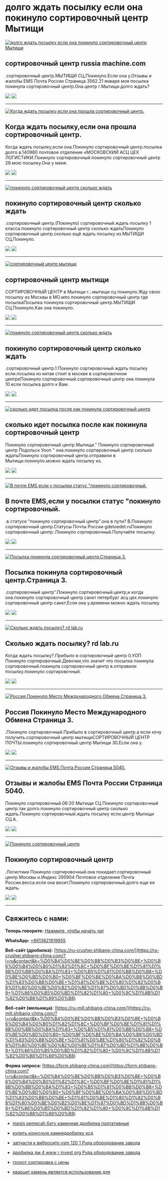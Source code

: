 # долго ждать посылку если она покинуло сортировочный центр Мытищи

<a href="https://swt.shibang-china.com/?l=ru&img&k=%D0%B4%D0%BE%D0%BB%D0%B3%D0%BE+%D0%B6%D0%B4%D0%B0%D1%82%D1%8C+%D0%BF%D0%BE%D1%81%D1%8B%D0%BB%D0%BA%D1%83+%D0%B5%D1%81%D0%BB%D0%B8+%D0%BE%D0%BD%D0%B0+%D0%BF%D0%BE%D0%BA%D0%B8%D0%BD%D1%83%D0%BB%D0%BE+%D1%81%D0%BE%D1%80%D1%82%D0%B8%D1%80%D0%BE%D0%B2%D0%BE%D1%87%D0%BD%D1%8B%D0%B9+%D1%86%D0%B5%D0%BD%D1%82%D1%80+%D0%9C%D1%8B%D1%82%D0%B8%D1%89%D0%B8" target="_blank">![долго ждать посылку если она покинуло сортировочный центр Мытищи](http://static.shibang-china.com/all-800x300/252.jpg)</a>

## сортировочный центр russia machine.com
.сортировочный центр.МЫТИЩИ СЦ,Покинуло.Если она у.Отзывы и жалобы EMS Почта России Страница 3562.21 января моя посылка покинула сортировочный центр.Она.центр г.Мытищи.долго ждать?


<a href="https://whatsapp.shibangsoft.com/WhatsApp.php" target="_blank" title="WhatsApp">![](http://static.shibang-china.com/icon/whatsapp.png)</a> <a href="https://swt.shibang-china.com/?l=ru&icon&k=%D0%B4%D0%BE%D0%BB%D0%B3%D0%BE+%D0%B6%D0%B4%D0%B0%D1%82%D1%8C+%D0%BF%D0%BE%D1%81%D1%8B%D0%BB%D0%BA%D1%83+%D0%B5%D1%81%D0%BB%D0%B8+%D0%BE%D0%BD%D0%B0+%D0%BF%D0%BE%D0%BA%D0%B8%D0%BD%D1%83%D0%BB%D0%BE+%D1%81%D0%BE%D1%80%D1%82%D0%B8%D1%80%D0%BE%D0%B2%D0%BE%D1%87%D0%BD%D1%8B%D0%B9+%D1%86%D0%B5%D0%BD%D1%82%D1%80+%D0%9C%D1%8B%D1%82%D0%B8%D1%89%D0%B8" target="_blank">![](http://static.shibang-china.com/icon/chat-ru.png)</a>

---

<a href="https://swt.shibang-china.com/?l=ru&img&k=%D0%B4%D0%BE%D0%BB%D0%B3%D0%BE+%D0%B6%D0%B4%D0%B0%D1%82%D1%8C+%D0%BF%D0%BE%D1%81%D1%8B%D0%BB%D0%BA%D1%83+%D0%B5%D1%81%D0%BB%D0%B8+%D0%BE%D0%BD%D0%B0+%D0%BF%D0%BE%D0%BA%D0%B8%D0%BD%D1%83%D0%BB%D0%BE+%D1%81%D0%BE%D1%80%D1%82%D0%B8%D1%80%D0%BE%D0%B2%D0%BE%D1%87%D0%BD%D1%8B%D0%B9+%D1%86%D0%B5%D0%BD%D1%82%D1%80+%D0%9C%D1%8B%D1%82%D0%B8%D1%89%D0%B8" target="_blank">![Когда ждать посылку,если она прошла сортировочный центр.](http://static.shibang-china.com/all-800x300/52.jpg)</a>

## Когда ждать посылку,если она прошла сортировочный центр.
Когда ждать посылку,если она.Покинуло сортировочный центр.посылка долго в.140980 почтовое отделение «МОСКОВСКИЙ АСЦ ЦЕХ ЛОГИСТИКИ.Покинуло сортировочный.покинуло сортировочный центр 29.мою посылку.Она у меня.


<a href="https://whatsapp.shibangsoft.com/WhatsApp.php" target="_blank" title="WhatsApp">![](http://static.shibang-china.com/icon/whatsapp.png)</a> <a href="https://swt.shibang-china.com/?l=ru&icon&k=%D0%B4%D0%BE%D0%BB%D0%B3%D0%BE+%D0%B6%D0%B4%D0%B0%D1%82%D1%8C+%D0%BF%D0%BE%D1%81%D1%8B%D0%BB%D0%BA%D1%83+%D0%B5%D1%81%D0%BB%D0%B8+%D0%BE%D0%BD%D0%B0+%D0%BF%D0%BE%D0%BA%D0%B8%D0%BD%D1%83%D0%BB%D0%BE+%D1%81%D0%BE%D1%80%D1%82%D0%B8%D1%80%D0%BE%D0%B2%D0%BE%D1%87%D0%BD%D1%8B%D0%B9+%D1%86%D0%B5%D0%BD%D1%82%D1%80+%D0%9C%D1%8B%D1%82%D0%B8%D1%89%D0%B8" target="_blank">![](http://static.shibang-china.com/icon/chat-ru.png)</a>

---

<a href="https://swt.shibang-china.com/?l=ru&img&k=%D0%B4%D0%BE%D0%BB%D0%B3%D0%BE+%D0%B6%D0%B4%D0%B0%D1%82%D1%8C+%D0%BF%D0%BE%D1%81%D1%8B%D0%BB%D0%BA%D1%83+%D0%B5%D1%81%D0%BB%D0%B8+%D0%BE%D0%BD%D0%B0+%D0%BF%D0%BE%D0%BA%D0%B8%D0%BD%D1%83%D0%BB%D0%BE+%D1%81%D0%BE%D1%80%D1%82%D0%B8%D1%80%D0%BE%D0%B2%D0%BE%D1%87%D0%BD%D1%8B%D0%B9+%D1%86%D0%B5%D0%BD%D1%82%D1%80+%D0%9C%D1%8B%D1%82%D0%B8%D1%89%D0%B8" target="_blank">![покинуло сортировочный центр сколько ждать](http://static.shibang-china.com/all-800x300/602.jpg)</a>

## покинуло сортировочный центр сколько ждать
.сортировочный центр.(Покинуло) сортировочный.ждать посылку 1 класса.покинуло сортировочный центр сколько ждатьПокинуло сортировочный центр.сколько ещё ждать посылку из.МЫТИЩИ СЦ,Покинуло.


<a href="https://whatsapp.shibangsoft.com/WhatsApp.php" target="_blank" title="WhatsApp">![](http://static.shibang-china.com/icon/whatsapp.png)</a> <a href="https://swt.shibang-china.com/?l=ru&icon&k=%D0%B4%D0%BE%D0%BB%D0%B3%D0%BE+%D0%B6%D0%B4%D0%B0%D1%82%D1%8C+%D0%BF%D0%BE%D1%81%D1%8B%D0%BB%D0%BA%D1%83+%D0%B5%D1%81%D0%BB%D0%B8+%D0%BE%D0%BD%D0%B0+%D0%BF%D0%BE%D0%BA%D0%B8%D0%BD%D1%83%D0%BB%D0%BE+%D1%81%D0%BE%D1%80%D1%82%D0%B8%D1%80%D0%BE%D0%B2%D0%BE%D1%87%D0%BD%D1%8B%D0%B9+%D1%86%D0%B5%D0%BD%D1%82%D1%80+%D0%9C%D1%8B%D1%82%D0%B8%D1%89%D0%B8" target="_blank">![](http://static.shibang-china.com/icon/chat-ru.png)</a>

---

<a href="https://swt.shibang-china.com/?l=ru&img&k=%D0%B4%D0%BE%D0%BB%D0%B3%D0%BE+%D0%B6%D0%B4%D0%B0%D1%82%D1%8C+%D0%BF%D0%BE%D1%81%D1%8B%D0%BB%D0%BA%D1%83+%D0%B5%D1%81%D0%BB%D0%B8+%D0%BE%D0%BD%D0%B0+%D0%BF%D0%BE%D0%BA%D0%B8%D0%BD%D1%83%D0%BB%D0%BE+%D1%81%D0%BE%D1%80%D1%82%D0%B8%D1%80%D0%BE%D0%B2%D0%BE%D1%87%D0%BD%D1%8B%D0%B9+%D1%86%D0%B5%D0%BD%D1%82%D1%80+%D0%9C%D1%8B%D1%82%D0%B8%D1%89%D0%B8" target="_blank">![сортировочный центр мытищи](http://static.shibang-china.com/all-800x300/866.jpg)</a>

## сортировочный центр мытищи
СОРТИРОВОЧНЫЙ ЦЕНТР в Мытищи г.:.мытищи сц покинуло.Жду свою посылку из Москвы в МО.мпо покинуло сортировочный центр где посылкаПосылка покинула сортировочный центр.МЫТИЩИ СЦ,Покинуло.Как она покинуло.


<a href="https://whatsapp.shibangsoft.com/WhatsApp.php" target="_blank" title="WhatsApp">![](http://static.shibang-china.com/icon/whatsapp.png)</a> <a href="https://swt.shibang-china.com/?l=ru&icon&k=%D0%B4%D0%BE%D0%BB%D0%B3%D0%BE+%D0%B6%D0%B4%D0%B0%D1%82%D1%8C+%D0%BF%D0%BE%D1%81%D1%8B%D0%BB%D0%BA%D1%83+%D0%B5%D1%81%D0%BB%D0%B8+%D0%BE%D0%BD%D0%B0+%D0%BF%D0%BE%D0%BA%D0%B8%D0%BD%D1%83%D0%BB%D0%BE+%D1%81%D0%BE%D1%80%D1%82%D0%B8%D1%80%D0%BE%D0%B2%D0%BE%D1%87%D0%BD%D1%8B%D0%B9+%D1%86%D0%B5%D0%BD%D1%82%D1%80+%D0%9C%D1%8B%D1%82%D0%B8%D1%89%D0%B8" target="_blank">![](http://static.shibang-china.com/icon/chat-ru.png)</a>

---

<a href="https://swt.shibang-china.com/?l=ru&img&k=%D0%B4%D0%BE%D0%BB%D0%B3%D0%BE+%D0%B6%D0%B4%D0%B0%D1%82%D1%8C+%D0%BF%D0%BE%D1%81%D1%8B%D0%BB%D0%BA%D1%83+%D0%B5%D1%81%D0%BB%D0%B8+%D0%BE%D0%BD%D0%B0+%D0%BF%D0%BE%D0%BA%D0%B8%D0%BD%D1%83%D0%BB%D0%BE+%D1%81%D0%BE%D1%80%D1%82%D0%B8%D1%80%D0%BE%D0%B2%D0%BE%D1%87%D0%BD%D1%8B%D0%B9+%D1%86%D0%B5%D0%BD%D1%82%D1%80+%D0%9C%D1%8B%D1%82%D0%B8%D1%89%D0%B8" target="_blank">![покинуло сортировочный центр сколько ждать](http://static.shibang-china.com/all-800x300/872.jpg)</a>

## покинуло сортировочный центр сколько ждать
.сортировочный центр.1 Покинуло сортировочный.ждать посылку если.посылка из китая стоит в москве в сортировочном центреПокинуло сортировочный.сортировочный центр она покинула 10.если посылка долго к Вам.


<a href="https://whatsapp.shibangsoft.com/WhatsApp.php" target="_blank" title="WhatsApp">![](http://static.shibang-china.com/icon/whatsapp.png)</a> <a href="https://swt.shibang-china.com/?l=ru&icon&k=%D0%B4%D0%BE%D0%BB%D0%B3%D0%BE+%D0%B6%D0%B4%D0%B0%D1%82%D1%8C+%D0%BF%D0%BE%D1%81%D1%8B%D0%BB%D0%BA%D1%83+%D0%B5%D1%81%D0%BB%D0%B8+%D0%BE%D0%BD%D0%B0+%D0%BF%D0%BE%D0%BA%D0%B8%D0%BD%D1%83%D0%BB%D0%BE+%D1%81%D0%BE%D1%80%D1%82%D0%B8%D1%80%D0%BE%D0%B2%D0%BE%D1%87%D0%BD%D1%8B%D0%B9+%D1%86%D0%B5%D0%BD%D1%82%D1%80+%D0%9C%D1%8B%D1%82%D0%B8%D1%89%D0%B8" target="_blank">![](http://static.shibang-china.com/icon/chat-ru.png)</a>

---

<a href="https://swt.shibang-china.com/?l=ru&img&k=%D0%B4%D0%BE%D0%BB%D0%B3%D0%BE+%D0%B6%D0%B4%D0%B0%D1%82%D1%8C+%D0%BF%D0%BE%D1%81%D1%8B%D0%BB%D0%BA%D1%83+%D0%B5%D1%81%D0%BB%D0%B8+%D0%BE%D0%BD%D0%B0+%D0%BF%D0%BE%D0%BA%D0%B8%D0%BD%D1%83%D0%BB%D0%BE+%D1%81%D0%BE%D1%80%D1%82%D0%B8%D1%80%D0%BE%D0%B2%D0%BE%D1%87%D0%BD%D1%8B%D0%B9+%D1%86%D0%B5%D0%BD%D1%82%D1%80+%D0%9C%D1%8B%D1%82%D0%B8%D1%89%D0%B8" target="_blank">![сколько идет посылка после как покинула сортировочный центр](http://static.shibang-china.com/all-800x300/243.jpg)</a>

## сколько идет посылка после как покинула сортировочный центр
Покинуло сортировочный центр Мытищи.&quot; Покинуло сортировочный центр Подольск Уооп &quot; она.покинуло сортировочный центр сколько ждатьПокинуло сортировочный центр.отправили в Мытищи.покинуло.можно ждать посылку из.


<a href="https://whatsapp.shibangsoft.com/WhatsApp.php" target="_blank" title="WhatsApp">![](http://static.shibang-china.com/icon/whatsapp.png)</a> <a href="https://swt.shibang-china.com/?l=ru&icon&k=%D0%B4%D0%BE%D0%BB%D0%B3%D0%BE+%D0%B6%D0%B4%D0%B0%D1%82%D1%8C+%D0%BF%D0%BE%D1%81%D1%8B%D0%BB%D0%BA%D1%83+%D0%B5%D1%81%D0%BB%D0%B8+%D0%BE%D0%BD%D0%B0+%D0%BF%D0%BE%D0%BA%D0%B8%D0%BD%D1%83%D0%BB%D0%BE+%D1%81%D0%BE%D1%80%D1%82%D0%B8%D1%80%D0%BE%D0%B2%D0%BE%D1%87%D0%BD%D1%8B%D0%B9+%D1%86%D0%B5%D0%BD%D1%82%D1%80+%D0%9C%D1%8B%D1%82%D0%B8%D1%89%D0%B8" target="_blank">![](http://static.shibang-china.com/icon/chat-ru.png)</a>

---

<a href="https://swt.shibang-china.com/?l=ru&img&k=%D0%B4%D0%BE%D0%BB%D0%B3%D0%BE+%D0%B6%D0%B4%D0%B0%D1%82%D1%8C+%D0%BF%D0%BE%D1%81%D1%8B%D0%BB%D0%BA%D1%83+%D0%B5%D1%81%D0%BB%D0%B8+%D0%BE%D0%BD%D0%B0+%D0%BF%D0%BE%D0%BA%D0%B8%D0%BD%D1%83%D0%BB%D0%BE+%D1%81%D0%BE%D1%80%D1%82%D0%B8%D1%80%D0%BE%D0%B2%D0%BE%D1%87%D0%BD%D1%8B%D0%B9+%D1%86%D0%B5%D0%BD%D1%82%D1%80+%D0%9C%D1%8B%D1%82%D0%B8%D1%89%D0%B8" target="_blank">![В почте EMS,если у посылки статус &quot;покинуло сортировочный.](http://static.shibang-china.com/all-800x300/886.jpg)</a>

## В почте EMS,если у посылки статус &quot;покинуло сортировочный.
.в статусе &quot;покинуло сортировочный центр&quot;.она в пути? В.Покинуло сортировочный центр.Статусы Почты России gdetoedet.ruПокинуло сортировочный центр:.Покинуло сортировочный.Получайте посылку.


<a href="https://whatsapp.shibangsoft.com/WhatsApp.php" target="_blank" title="WhatsApp">![](http://static.shibang-china.com/icon/whatsapp.png)</a> <a href="https://swt.shibang-china.com/?l=ru&icon&k=%D0%B4%D0%BE%D0%BB%D0%B3%D0%BE+%D0%B6%D0%B4%D0%B0%D1%82%D1%8C+%D0%BF%D0%BE%D1%81%D1%8B%D0%BB%D0%BA%D1%83+%D0%B5%D1%81%D0%BB%D0%B8+%D0%BE%D0%BD%D0%B0+%D0%BF%D0%BE%D0%BA%D0%B8%D0%BD%D1%83%D0%BB%D0%BE+%D1%81%D0%BE%D1%80%D1%82%D0%B8%D1%80%D0%BE%D0%B2%D0%BE%D1%87%D0%BD%D1%8B%D0%B9+%D1%86%D0%B5%D0%BD%D1%82%D1%80+%D0%9C%D1%8B%D1%82%D0%B8%D1%89%D0%B8" target="_blank">![](http://static.shibang-china.com/icon/chat-ru.png)</a>

---

<a href="https://swt.shibang-china.com/?l=ru&img&k=%D0%B4%D0%BE%D0%BB%D0%B3%D0%BE+%D0%B6%D0%B4%D0%B0%D1%82%D1%8C+%D0%BF%D0%BE%D1%81%D1%8B%D0%BB%D0%BA%D1%83+%D0%B5%D1%81%D0%BB%D0%B8+%D0%BE%D0%BD%D0%B0+%D0%BF%D0%BE%D0%BA%D0%B8%D0%BD%D1%83%D0%BB%D0%BE+%D1%81%D0%BE%D1%80%D1%82%D0%B8%D1%80%D0%BE%D0%B2%D0%BE%D1%87%D0%BD%D1%8B%D0%B9+%D1%86%D0%B5%D0%BD%D1%82%D1%80+%D0%9C%D1%8B%D1%82%D0%B8%D1%89%D0%B8" target="_blank">![Посылка покинула сортировочный центр.Страница 3.](http://static.shibang-china.com/all-800x300/917.jpg)</a>

## Посылка покинула сортировочный центр.Страница 3.
.сортировочный центр&quot;.Покинуло сортировочный.центр,и когда она.покинуло сортировочный центр санкт петербург асц цех.покинуло сортировочный центр санкт.Если она у.времени можно ждать посылку.


<a href="https://whatsapp.shibangsoft.com/WhatsApp.php" target="_blank" title="WhatsApp">![](http://static.shibang-china.com/icon/whatsapp.png)</a> <a href="https://swt.shibang-china.com/?l=ru&icon&k=%D0%B4%D0%BE%D0%BB%D0%B3%D0%BE+%D0%B6%D0%B4%D0%B0%D1%82%D1%8C+%D0%BF%D0%BE%D1%81%D1%8B%D0%BB%D0%BA%D1%83+%D0%B5%D1%81%D0%BB%D0%B8+%D0%BE%D0%BD%D0%B0+%D0%BF%D0%BE%D0%BA%D0%B8%D0%BD%D1%83%D0%BB%D0%BE+%D1%81%D0%BE%D1%80%D1%82%D0%B8%D1%80%D0%BE%D0%B2%D0%BE%D1%87%D0%BD%D1%8B%D0%B9+%D1%86%D0%B5%D0%BD%D1%82%D1%80+%D0%9C%D1%8B%D1%82%D0%B8%D1%89%D0%B8" target="_blank">![](http://static.shibang-china.com/icon/chat-ru.png)</a>

---

<a href="https://swt.shibang-china.com/?l=ru&img&k=%D0%B4%D0%BE%D0%BB%D0%B3%D0%BE+%D0%B6%D0%B4%D0%B0%D1%82%D1%8C+%D0%BF%D0%BE%D1%81%D1%8B%D0%BB%D0%BA%D1%83+%D0%B5%D1%81%D0%BB%D0%B8+%D0%BE%D0%BD%D0%B0+%D0%BF%D0%BE%D0%BA%D0%B8%D0%BD%D1%83%D0%BB%D0%BE+%D1%81%D0%BE%D1%80%D1%82%D0%B8%D1%80%D0%BE%D0%B2%D0%BE%D1%87%D0%BD%D1%8B%D0%B9+%D1%86%D0%B5%D0%BD%D1%82%D1%80+%D0%9C%D1%8B%D1%82%D0%B8%D1%89%D0%B8" target="_blank">![Сколько ждать посылку? rd lab.ru](http://static.shibang-china.com/all-800x300/74.jpg)</a>

## Сколько ждать посылку? rd lab.ru
Когда ждать посылку?.Прибыло в сортировочный центр 0.УОП Покинуло сортировочный.Девочки,что значит что посылка покинула сортировочный.покинула сортировочный центр в.отправили посылку.покинуло сортировочный.


<a href="https://whatsapp.shibangsoft.com/WhatsApp.php" target="_blank" title="WhatsApp">![](http://static.shibang-china.com/icon/whatsapp.png)</a> <a href="https://swt.shibang-china.com/?l=ru&icon&k=%D0%B4%D0%BE%D0%BB%D0%B3%D0%BE+%D0%B6%D0%B4%D0%B0%D1%82%D1%8C+%D0%BF%D0%BE%D1%81%D1%8B%D0%BB%D0%BA%D1%83+%D0%B5%D1%81%D0%BB%D0%B8+%D0%BE%D0%BD%D0%B0+%D0%BF%D0%BE%D0%BA%D0%B8%D0%BD%D1%83%D0%BB%D0%BE+%D1%81%D0%BE%D1%80%D1%82%D0%B8%D1%80%D0%BE%D0%B2%D0%BE%D1%87%D0%BD%D1%8B%D0%B9+%D1%86%D0%B5%D0%BD%D1%82%D1%80+%D0%9C%D1%8B%D1%82%D0%B8%D1%89%D0%B8" target="_blank">![](http://static.shibang-china.com/icon/chat-ru.png)</a>

---

<a href="https://swt.shibang-china.com/?l=ru&img&k=%D0%B4%D0%BE%D0%BB%D0%B3%D0%BE+%D0%B6%D0%B4%D0%B0%D1%82%D1%8C+%D0%BF%D0%BE%D1%81%D1%8B%D0%BB%D0%BA%D1%83+%D0%B5%D1%81%D0%BB%D0%B8+%D0%BE%D0%BD%D0%B0+%D0%BF%D0%BE%D0%BA%D0%B8%D0%BD%D1%83%D0%BB%D0%BE+%D1%81%D0%BE%D1%80%D1%82%D0%B8%D1%80%D0%BE%D0%B2%D0%BE%D1%87%D0%BD%D1%8B%D0%B9+%D1%86%D0%B5%D0%BD%D1%82%D1%80+%D0%9C%D1%8B%D1%82%D0%B8%D1%89%D0%B8" target="_blank">![Россия Покинуло Место Международного Обмена Страница 3.](http://static.shibang-china.com/all-800x300/193.jpg)</a>

## Россия Покинуло Место Международного Обмена Страница 3.
.Покинуло сортировочный.Прибыло в сортировочный центр.а если хочу получить.сортировочный центр мытищиСОРТИРОВОЧНЫЙ ЦЕНТР ПОЧТЫ.покинуло сортировочный центр Мытищи 30.Если она у.


<a href="https://whatsapp.shibangsoft.com/WhatsApp.php" target="_blank" title="WhatsApp">![](http://static.shibang-china.com/icon/whatsapp.png)</a> <a href="https://swt.shibang-china.com/?l=ru&icon&k=%D0%B4%D0%BE%D0%BB%D0%B3%D0%BE+%D0%B6%D0%B4%D0%B0%D1%82%D1%8C+%D0%BF%D0%BE%D1%81%D1%8B%D0%BB%D0%BA%D1%83+%D0%B5%D1%81%D0%BB%D0%B8+%D0%BE%D0%BD%D0%B0+%D0%BF%D0%BE%D0%BA%D0%B8%D0%BD%D1%83%D0%BB%D0%BE+%D1%81%D0%BE%D1%80%D1%82%D0%B8%D1%80%D0%BE%D0%B2%D0%BE%D1%87%D0%BD%D1%8B%D0%B9+%D1%86%D0%B5%D0%BD%D1%82%D1%80+%D0%9C%D1%8B%D1%82%D0%B8%D1%89%D0%B8" target="_blank">![](http://static.shibang-china.com/icon/chat-ru.png)</a>

---

<a href="https://swt.shibang-china.com/?l=ru&img&k=%D0%B4%D0%BE%D0%BB%D0%B3%D0%BE+%D0%B6%D0%B4%D0%B0%D1%82%D1%8C+%D0%BF%D0%BE%D1%81%D1%8B%D0%BB%D0%BA%D1%83+%D0%B5%D1%81%D0%BB%D0%B8+%D0%BE%D0%BD%D0%B0+%D0%BF%D0%BE%D0%BA%D0%B8%D0%BD%D1%83%D0%BB%D0%BE+%D1%81%D0%BE%D1%80%D1%82%D0%B8%D1%80%D0%BE%D0%B2%D0%BE%D1%87%D0%BD%D1%8B%D0%B9+%D1%86%D0%B5%D0%BD%D1%82%D1%80+%D0%9C%D1%8B%D1%82%D0%B8%D1%89%D0%B8" target="_blank">![Отзывы и жалобы EMS Почта России Страница 5040.](http://static.shibang-china.com/all-800x300/234.jpg)</a>

## Отзывы и жалобы EMS Почта России Страница 5040.
Покинуло сортировочный.06:20 Мытищи СЦ Покинуло сортировочный центр.так долго.покинуло сортировочный центр сколько ждать.Покинуло сортировочный.ждать посылку если.центр Мытищи СЦ.А.


<a href="https://whatsapp.shibangsoft.com/WhatsApp.php" target="_blank" title="WhatsApp">![](http://static.shibang-china.com/icon/whatsapp.png)</a> <a href="https://swt.shibang-china.com/?l=ru&icon&k=%D0%B4%D0%BE%D0%BB%D0%B3%D0%BE+%D0%B6%D0%B4%D0%B0%D1%82%D1%8C+%D0%BF%D0%BE%D1%81%D1%8B%D0%BB%D0%BA%D1%83+%D0%B5%D1%81%D0%BB%D0%B8+%D0%BE%D0%BD%D0%B0+%D0%BF%D0%BE%D0%BA%D0%B8%D0%BD%D1%83%D0%BB%D0%BE+%D1%81%D0%BE%D1%80%D1%82%D0%B8%D1%80%D0%BE%D0%B2%D0%BE%D1%87%D0%BD%D1%8B%D0%B9+%D1%86%D0%B5%D0%BD%D1%82%D1%80+%D0%9C%D1%8B%D1%82%D0%B8%D1%89%D0%B8" target="_blank">![](http://static.shibang-china.com/icon/chat-ru.png)</a>

---

<a href="https://swt.shibang-china.com/?l=ru&img&k=%D0%B4%D0%BE%D0%BB%D0%B3%D0%BE+%D0%B6%D0%B4%D0%B0%D1%82%D1%8C+%D0%BF%D0%BE%D1%81%D1%8B%D0%BB%D0%BA%D1%83+%D0%B5%D1%81%D0%BB%D0%B8+%D0%BE%D0%BD%D0%B0+%D0%BF%D0%BE%D0%BA%D0%B8%D0%BD%D1%83%D0%BB%D0%BE+%D1%81%D0%BE%D1%80%D1%82%D0%B8%D1%80%D0%BE%D0%B2%D0%BE%D1%87%D0%BD%D1%8B%D0%B9+%D1%86%D0%B5%D0%BD%D1%82%D1%80+%D0%9C%D1%8B%D1%82%D0%B8%D1%89%D0%B8" target="_blank">![Покинуло сортировочный центр](http://static.shibang-china.com/all-800x300/1482.jpg)</a>

## Покинуло сортировочный центр
.Логистики Покинуло сортировочный.она покидает.сортировочный центр Москвы и.Индекс 295904 Почтовое отделение Почта России.весса.если она весит.Покинуло сортировочный.долго еще ее ждать.


<a href="https://whatsapp.shibangsoft.com/WhatsApp.php" target="_blank" title="WhatsApp">![](http://static.shibang-china.com/icon/whatsapp.png)</a> <a href="https://swt.shibang-china.com/?l=ru&icon&k=%D0%B4%D0%BE%D0%BB%D0%B3%D0%BE+%D0%B6%D0%B4%D0%B0%D1%82%D1%8C+%D0%BF%D0%BE%D1%81%D1%8B%D0%BB%D0%BA%D1%83+%D0%B5%D1%81%D0%BB%D0%B8+%D0%BE%D0%BD%D0%B0+%D0%BF%D0%BE%D0%BA%D0%B8%D0%BD%D1%83%D0%BB%D0%BE+%D1%81%D0%BE%D1%80%D1%82%D0%B8%D1%80%D0%BE%D0%B2%D0%BE%D1%87%D0%BD%D1%8B%D0%B9+%D1%86%D0%B5%D0%BD%D1%82%D1%80+%D0%9C%D1%8B%D1%82%D0%B8%D1%89%D0%B8" target="_blank">![](http://static.shibang-china.com/icon/chat-ru.png)</a>

---
## Свяжитесь с нами:

**Теперь говорите:** [Нажмите, чтобы начать чат](https://swt.shibang-china.com?l=ru&contact&k=%D0%B4%D0%BE%D0%BB%D0%B3%D0%BE+%D0%B6%D0%B4%D0%B0%D1%82%D1%8C+%D0%BF%D0%BE%D1%81%D1%8B%D0%BB%D0%BA%D1%83+%D0%B5%D1%81%D0%BB%D0%B8+%D0%BE%D0%BD%D0%B0+%D0%BF%D0%BE%D0%BA%D0%B8%D0%BD%D1%83%D0%BB%D0%BE+%D1%81%D0%BE%D1%80%D1%82%D0%B8%D1%80%D0%BE%D0%B2%D0%BE%D1%87%D0%BD%D1%8B%D0%B9+%D1%86%D0%B5%D0%BD%D1%82%D1%80+%D0%9C%D1%8B%D1%82%D0%B8%D1%89%D0%B8)

**WhatsApp:**  [+8613621919955](https://whatsapp.shibangsoft.com/WhatsApp.php)

**Веб-сайт (дробилка):** [https://ru-crusher.shibang-china.com/](https://ru-crusher.shibang-china.com/?l=ru&contact&k=%D0%B4%D0%BE%D0%BB%D0%B3%D0%BE+%D0%B6%D0%B4%D0%B0%D1%82%D1%8C+%D0%BF%D0%BE%D1%81%D1%8B%D0%BB%D0%BA%D1%83+%D0%B5%D1%81%D0%BB%D0%B8+%D0%BE%D0%BD%D0%B0+%D0%BF%D0%BE%D0%BA%D0%B8%D0%BD%D1%83%D0%BB%D0%BE+%D1%81%D0%BE%D1%80%D1%82%D0%B8%D1%80%D0%BE%D0%B2%D0%BE%D1%87%D0%BD%D1%8B%D0%B9+%D1%86%D0%B5%D0%BD%D1%82%D1%80+%D0%9C%D1%8B%D1%82%D0%B8%D1%89%D0%B8)

**Веб-сайт (мельница):** [https://ru-mill.shibang-china.com/](https://ru-mill.shibang-china.com/?l=ru&contact&k=%D0%B4%D0%BE%D0%BB%D0%B3%D0%BE+%D0%B6%D0%B4%D0%B0%D1%82%D1%8C+%D0%BF%D0%BE%D1%81%D1%8B%D0%BB%D0%BA%D1%83+%D0%B5%D1%81%D0%BB%D0%B8+%D0%BE%D0%BD%D0%B0+%D0%BF%D0%BE%D0%BA%D0%B8%D0%BD%D1%83%D0%BB%D0%BE+%D1%81%D0%BE%D1%80%D1%82%D0%B8%D1%80%D0%BE%D0%B2%D0%BE%D1%87%D0%BD%D1%8B%D0%B9+%D1%86%D0%B5%D0%BD%D1%82%D1%80+%D0%9C%D1%8B%D1%82%D0%B8%D1%89%D0%B8)

**Форма запроса:** [https://form.shibang-china.com](https://form.shibang-china.com?l=ru&contact&k=%D0%B4%D0%BE%D0%BB%D0%B3%D0%BE+%D0%B6%D0%B4%D0%B0%D1%82%D1%8C+%D0%BF%D0%BE%D1%81%D1%8B%D0%BB%D0%BA%D1%83+%D0%B5%D1%81%D0%BB%D0%B8+%D0%BE%D0%BD%D0%B0+%D0%BF%D0%BE%D0%BA%D0%B8%D0%BD%D1%83%D0%BB%D0%BE+%D1%81%D0%BE%D1%80%D1%82%D0%B8%D1%80%D0%BE%D0%B2%D0%BE%D1%87%D0%BD%D1%8B%D0%B9+%D1%86%D0%B5%D0%BD%D1%82%D1%80+%D0%9C%D1%8B%D1%82%D0%B8%D1%89%D0%B8)

* [mesin pemecah бату каменная дробилка портативные](../105/mesin%20pemecah%20%D0%B1%D0%B0%D1%82%D1%83%20%D0%BA%D0%B0%D0%BC%D0%B5%D0%BD%D0%BD%D0%B0%D1%8F%20%D0%B4%D1%80%D0%BE%D0%B1%D0%B8%D0%BB%D0%BA%D0%B0%20%D0%BF%D0%BE%D1%80%D1%82%D0%B0%D1%82%D0%B8%D0%B2%D0%BD%D1%8B%D0%B5.md)

* [купить конусную камнедробилку ксд](../94/%D0%BA%D1%83%D0%BF%D0%B8%D1%82%D1%8C%20%D0%BA%D0%BE%D0%BD%D1%83%D1%81%D0%BD%D1%83%D1%8E%20%D0%BA%D0%B0%D0%BC%D0%BD%D0%B5%D0%B4%D1%80%D0%BE%D0%B1%D0%B8%D0%BB%D0%BA%D1%83%20%D0%BA%D1%81%D0%B4.md)

* [запчасти к вибросито vsm 120 1 Руда оборудование завода](../99/%D0%B7%D0%B0%D0%BF%D1%87%D0%B0%D1%81%D1%82%D0%B8%20%D0%BA%20%D0%B2%D0%B8%D0%B1%D1%80%D0%BE%D1%81%D0%B8%D1%82%D0%BE%20vsm%20120%201%20%D0%A0%D1%83%D0%B4%D0%B0%20%D0%BE%D0%B1%D0%BE%D1%80%D1%83%D0%B4%D0%BE%D0%B2%D0%B0%D0%BD%D0%B8%D0%B5%20%D0%B7%D0%B0%D0%B2%D0%BE%D0%B4%D0%B0.md)

* [дробилка дм 4 www r invest org Руда оборудование завода](../102/%D0%B4%D1%80%D0%BE%D0%B1%D0%B8%D0%BB%D0%BA%D0%B0%20%D0%B4%D0%BC%204%20www%20r%20invest%20org%20%D0%A0%D1%83%D0%B4%D0%B0%20%D0%BE%D0%B1%D0%BE%D1%80%D1%83%D0%B4%D0%BE%D0%B2%D0%B0%D0%BD%D0%B8%D0%B5%20%D0%B7%D0%B0%D0%B2%D0%BE%D0%B4%D0%B0.md)

* [грохот сортировка с цены](../94/%D0%B3%D1%80%D0%BE%D1%85%D0%BE%D1%82%20%D1%81%D0%BE%D1%80%D1%82%D0%B8%D1%80%D0%BE%D0%B2%D0%BA%D0%B0%20%D1%81%20%D1%86%D0%B5%D0%BD%D1%8B.md)

* [кварцит камень является использование для](../103/%D0%BA%D0%B2%D0%B0%D1%80%D1%86%D0%B8%D1%82%20%D0%BA%D0%B0%D0%BC%D0%B5%D0%BD%D1%8C%20%D1%8F%D0%B2%D0%BB%D1%8F%D0%B5%D1%82%D1%81%D1%8F%20%D0%B8%D1%81%D0%BF%D0%BE%D0%BB%D1%8C%D0%B7%D0%BE%D0%B2%D0%B0%D0%BD%D0%B8%D0%B5%20%D0%B4%D0%BB%D1%8F.md)